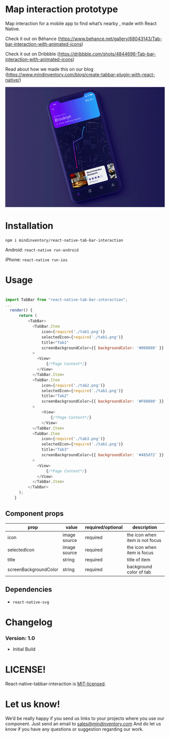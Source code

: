 # Map interaction prototype

Map interaction for a mobile app to find what’s nearby ,
made with React Native.


Check it out on Béhance (https://www.behance.net/gallery/68043143/Tab-bar-interaction-with-animated-icons)

Check it out on Dribbble (https://dribbble.com/shots/4844696-Tab-bar-interaction-with-animated-icons)

Read about how we made this on our blog (https://www.mindinventory.com/blog/create-tabbar-plugin-with-react-native/)

![image](/screenshot/preview.gif)


# Installation
`npm i mindinventory/react-native-tab-bar-interaction`

Android: `react-native run-android`

iPhone: `react-native run-ios`


# Usage

```js

import TabBar from "react-native-tab-bar-interaction";
...
  render() {
      return (
          <TabBar>
            <TabBar.Item
                icon={require('./tab1.png')}
                selectedIcon={require('./tab1.png')}
                title="Tab1"
                screenBackgroundColor={{ backgroundColor: '#008080' }}
            >
              <View>
                  {/*Page Content*/}
              </View>
            </TabBar.Item>
            <TabBar.Item
                icon={require('./tab2.png')}
                selectedIcon={require('./tab1.png')}
                title="Tab2"
                screenBackgroundColor={{ backgroundColor: '#F08080' }}
            >
                <View>
                    {/*Page Content*/}
                </View>
            </TabBar.Item>
            <TabBar.Item
                icon={require('./tab3.png')}
                selectedIcon={require('./tab1.png')}
                title="Tab3"
                screenBackgroundColor={{ backgroundColor: '#485d72' }}
            >
              <View>
                  {/*Page Content*/}
              </View>
            </TabBar.Item>
          </TabBar>
      );
    }
```

## Component props

| prop | value | required/optional | description |
| --- | --- | --- | --- |
| icon | image source | required | the icon when item is not focus |
| selectedIcon | image source | required | the icon when item is focus |
| title | string | required | title of item |
| screenBackgroundColor | string | required | background color of tab |

## Dependencies

* `react-native-svg`


# Changelog

### Version: 1.0

  * Initial Build



# LICENSE!

React-native-tabbar-interaction is [MIT-licensed](https://github.com/Mindinventory/react-native-tabbar-interaction/blob/master/LICENSE).

# Let us know!
We’d be really happy if you send us links to your projects where you use our component. Just send an email to sales@mindinventory.com And do let us know if you have any questions or suggestion regarding our work.
